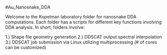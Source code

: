 #Au_Nanosnake_DDA

Welcome to the Kopelman laboratory folder for nanosnake DDA computations. Each folder has a scripts for different key functions involving DDA analysis. In short, folders involve:

1.) Shape file geometry generation
2.) DDSCAT output spectral interpolation 
3.) DDSCAT job submission via Linux utilizing multiprocessing (# of cores can be customized)
